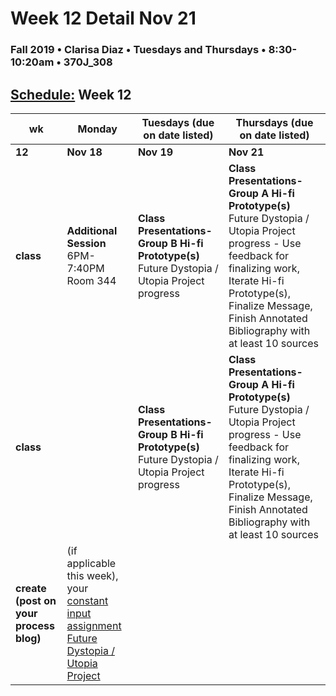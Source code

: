 # Week 12 Detail Nov 21

### Fall 2019 • Clarisa Diaz • Tuesdays and Thursdays • 8:30-10:20am • 370J_308

## [Schedule:](./) Week 12

| wk | Monday | Tuesdays \(due on date listed\) | Thursdays \(due on date listed\) |
| --- | --- | --- | --- |
| **12** | **Nov 18** |**Nov 19** | **Nov 21** |
| **class** | **Additional Session** 6PM-7:40PM Room 344 |**Class Presentations-Group B Hi-fi Prototype(s)** Future Dystopia / Utopia Project progress   |  **Class Presentations-Group A Hi-fi Prototype(s)** Future Dystopia / Utopia Project progress - Use feedback for finalizing work, Iterate Hi-fi Prototype(s), Finalize Message, Finish Annotated Bibliography with at least 10 sources |
| **class** | | **Class Presentations-Group B Hi-fi Prototype(s)** Future Dystopia / Utopia Project progress   |  **Class Presentations-Group A Hi-fi Prototype(s)** Future Dystopia / Utopia Project progress - Use feedback for finalizing work, Iterate Hi-fi Prototype(s), Finalize Message, Finish Annotated Bibliography with at least 10 sources |
**create \(post on your process blog\)** |  \(if applicable this week\), your [constant input assignment](constant-input-or-output.md)   [Future Dystopia / Utopia Project](future-dystopia-utopia-project.md)  | |




